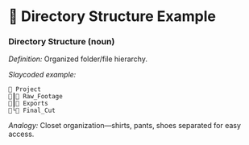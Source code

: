 # 📂 Directory Structure Example

### Directory Structure (noun)
*Definition:* Organized folder/file hierarchy.

*Slaycoded example:*
```
📁 Project
📝┃📁 Raw_Footage
📝┃📁 Exports
📝└📁 Final_Cut
```

*Analogy:* Closet organization—shirts, pants, shoes separated for easy access.
